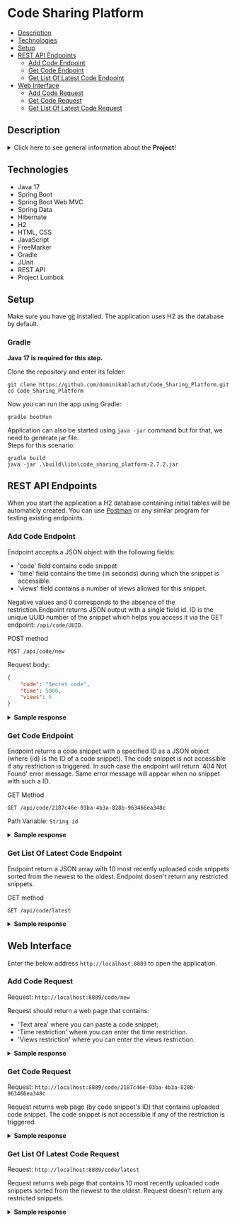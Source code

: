 # Code Sharing Platform
* [Description](#description)
* [Technologies](#technologies)
* [Setup](#setup)
* [REST API Endpoints](#rest-api-endpoints)
    * [Add Code Endpoint](#add-code-endpoint)
    * [Get Code Endpoint](#get-code-endpoint)
    * [Get List Of Latest Code Endpoint](#get-list-of-latest-code-endpoint)
* [Web Interface](#web-interface)
    * [Add Code Request](#add-code-request)
    * [Get Code Request](#get-code-request)
    * [Get List Of Latest Code Request](#get-list-of-latest-code-request)

## Description

<details>
<summary>Click here to see general information about the <b>Project</b>!</summary>

Web application that allows you to share code. WEB interface and REST API has been implemented. The user can add code snippets, specifying the time for which it will be available in the database and the number of its possible views. If one of the above restrictions is met, the code is automatically removed from the databse. The user can also view the added code after entering its UUID or can view the last 10 added code snippets that were not restricted with a limit of the number of views or viewing time.

The idea for project cames from [JetBrains Academy](https://www.jetbrains.com/academy/) Java Beckend Developer track.
</details>

## Technologies

<ul>
  <li>Java 17</li>
  <li>Spring Boot</li>
  <li>Spring Boot Web MVC</li>
  <li>Spring Data</li>
  <li>Hibernate</li>
  <li>H2</li>
  <li>HTML, CSS</li>
  <li>JavaScript</li>
  <li>FreeMarker</li>
  <li>Gradle</li>
  <li>JUnit</li>
  <li>REST API</li>
  <li>Project Lombok</li>
</ul>

## Setup

Make sure you have [git](https://git-scm.com/) installed. The application uses H2 as the database by default.

### Gradle

<b>Java 17 is required for this step.</b>

Clone the repository and enter its folder:

```
git clone https://github.com/dominikablachut/Code_Sharing_Platform.git
cd Code_Sharing_Platform
```

Now you can run the app using Gradle:

```
gradle bootRun
```

Application can also be started using ```java -jar``` command but for that, we need to generate jar file.  
Steps for this scenario:

```
gradle build
java -jar .\build\libs\code_sharing_platform-2.7.2.jar
```

## REST API Endpoints

When you start the application a H2 database containing initial tables will be automaticly created. You can use [Postman](https://www.postman.com) or any similar 
program for testing existing endpoints.

### Add Code Endpoint

Endpoint accepts a JSON object with the following fields:
- 'code' field contains code snippet
- 'time' field contains the time (in seconds) during which the snippet is accessible.
- 'views' field contains a number of views allowed for this snippet.

Negative values and 0 corresponds to the absence of the restriction.Endpoint returns JSON output with a single field id. ID is the unique UUID number of the snippet which helps you access it via the GET  endpoint: ```/api/code/UUID```.

POST method

```POST /api/code/new```

Request body:
```json
{
    "code": "Secret code",
    "time": 5000,
    "views": 5
}
```

<details>
<summary><b>Sample response</b></summary>
<p>
  
```json 
{ 
   "id" : "2187c46e-03ba-4b3a-828b-963466ea348c" 
}
```
 
</p>
</details>

### Get Code Endpoint

Endpoint returns a code snippet with a specified ID as a JSON object (where {id} is the ID of a code snippet). The code snippet is not accessible if any restriction is triggered. In such case the endpoint will return '404 Not Found' error message. Same error message will appear when no snippet with such a ID.

GET Method

```GET /api/code/2187c46e-03ba-4b3a-828b-963466ea348c```

Path Variable:
```String id```

<details>
<summary><b>Sample response</b></summary>
<p>

```json 
{
    "code": "Secret code",
    "date": "2020/05/05 12:01:45",
    "time": 4995,
    "views": 4
}
```

</p>
</details>

### Get List Of Latest Code Endpoint

Endpoint return a JSON array with 10 most recently uploaded code snippets sorted from the newest to the oldest. Endpoint dosen't return any restricted snippets.

GET method

```GET /api/code/latest```

<details>
<summary><b>Sample response</b></summary>
<p>

```json 
[
    {
        "code": "public static void ...",
        "date": "2020/05/05 12:00:43",
        "time": 0,
        "views": 0
    },
    {
        "code": "class Code { ...",
        "date": "2020/05/05 11:59:12",
        "time": 0,
        "views": 0
    }
]
```

</p>
</details>

## Web Interface

Enter the below address ```http://localhost:8889``` to open the application.

### Add Code Request

Request:
```http://localhost:8889/code/new```

Request should return a web page that contains:
 - 'Text area' where you can paste a code snippet;
 - 'Time restriction' where you can enter the time restriction.
 - 'Views restriction' where you can enter the views restriction.

<details>
<summary><b>Sample response</b></summary>
   
![GetCodeNew](https://user-images.githubusercontent.com/98345304/189479667-bc354633-000c-4e1f-b88c-b3c81e653d6f.jpg)
   
</details>

### Get Code Request

Request:
```http://localhost:8889/code/2187c46e-03ba-4b3a-828b-963466ea348c```

Request returns web page (by code snippet's ID) that contains uploaded code snippet. The code snippet is not accessible if any of the restriction is triggered.

<details>
<summary><b>Sample response</b></summary>

![GetCode](https://user-images.githubusercontent.com/98345304/189479478-cc8e8990-62fa-4938-8d68-96167edf488f.jpg)

</details>

### Get List Of Latest Code Request

 Request:
```http://localhost:8889/code/latest```

Request returns web page that contains 10 most recently uploaded code snippets sorted from the newest to the oldest. Request doesn't return any restricted snippets.
 
<details>
<summary><b>Sample response</b></summary>
   
![GetCodeLatest](https://user-images.githubusercontent.com/98345304/189479642-0e93574d-e823-4cf1-9fa9-57c47a370fa6.jpg)
   
</details>

 
